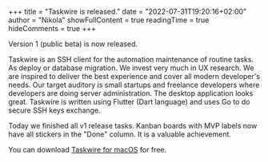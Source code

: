 +++
title = "Taskwire is released."
date = "2022-07-31T19:20:16+02:00"
author = "Nikola"
showFullContent = true
readingTime = true
hideComments = true
+++

Version 1 (public beta) is now released.

Taskwire is an SSH client for the automation maintenance of routine tasks. As deploy or database migration. We invest very much in UX research. We are inspired to deliver the best experience and cover all modern developer's needs. Our target auditory is small startups and freelance developers where developers are doing server administration. The desktop application looks great. Taskwire is written using Flutter (Dart language) and uses Go to do secure SSH keys exchange.

Today we finished all v1 release tasks. Kanban boards with MVP labels now have all stickers in the "Done" column. It is a valuable achievement.

You can download [Taskwire for macOS](https://github.com/nikolatw/taskwire-rel/releases/download/v1/taskwire.zip) for free.

